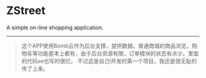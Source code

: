 # ZStreet
A simple on-line shopping application. 
***
>这个APP使用Bomb云作为后台支撑，提供数据。普通商城的商品浏览，购物车等功能基本上都有，由于后台资源有限，订单模块的状态有点少。里面的代码xe也写的很烂，
>不过这是自己l开发的第一个项目，我还是很无耻的传了上来。
